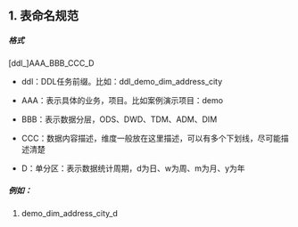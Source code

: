 ## 1. 表命名规范

##### 格式

[ddl_]AAA_BBB_CCC_D

- ddl：DDL任务前缀。比如：ddl_demo_dim_address_city


- AAA：表示具体的业务，项目。比如案例演示项目：demo
- BBB：表示数据分层，ODS、DWD、TDM、ADM、DIM
- CCC：数据内容描述，维度一般放在这里描述，可以有多个下划线，尽可能描述清楚
- D：单分区：表示数据统计周期，d为日、w为周、m为月、y为年

##### 例如：

1. demo_dim_address_city_d